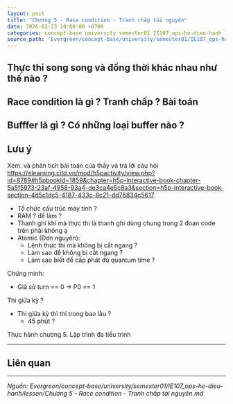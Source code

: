 ```yaml
---
layout: post
title: "Chương 5 - Race condition - Tranh chấp tài nguyên"
date: 2026-02-23 10:00:00 +0700
categories: concept-base university semester01 IE107_ops-he-dieu-hanh lesson
source_path: "Evergreen/concept-base/university/semester01/IE107_ops-he-dieu-hanh/lesson/Chương 5 - Race condition - Tranh chấp tài nguyên.md"
---
```

## Thực thi song song và đồng thời khác nhau như thế nào ?

## Race condition là gì ? Tranh chấp ? Bài toán

## Bufffer là gì ? Có những loại buffer nào ?








## Lưu ý

Xem. và phân tích bài toán của thầy và trả lời câu hỏi
https://elearning.citd.vn/mod/h5pactivity/view.php?id=8789#h5pbookid=1859&chapter=h5p-interactive-book-chapter-5a5f5973-23af-4958-93a4-de3ca4e5c8a3&section=h5p-interactive-book-section-4d5c1dc5-4187-433c-8c21-dd76834c5617


+ Tổ chức cấu trúc máy tính ?
+ RAM ? để làm ?
+ Thanh ghi khi mà thực thi là thanh ghi dùng chung trong 2 đoạn code trên phải không ạ
+ Atomic (Đơn nguyên):
	+ Lệnh thực thi mà không bị cắt ngang ?
	+ Làm sao để không bị cắt ngang ?
	+ Làm sao biết để cấp phát đủ quantum time ?


Chứng minh:
+ Giả sử turn == 0 -> P0 == 1

Thi giữa kỳ ?
+ Thi giữa kỳ thì thi trong bao lâu ?
	+ 45 phút ?

Thực hành chương 5. Lập trình đa tiểu trình

---
## Liên quan

---
*Nguồn: Evergreen/concept-base/university/semester01/IE107_ops-he-dieu-hanh/lesson/Chương 5 - Race condition - Tranh chấp tài nguyên.md*